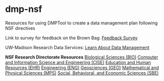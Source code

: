# dmp-nsf
Resources for using DMPTool to create a data management plan following NSF directives

Link to survey for feedback on the Brown Bag: <a href = "http://bit.ly/2Fk7euz" target = "blank">Feedback Survey</a>

UW-Madison Research Data Services: <a href = "http://researchdata.wisc.edu/learn-about-data-management/" target = "blank">Learn About Data Management</a>

**NSF Research Directorate Resources**
<a href = "https://www.nsf.gov/bio/pubs/BIODMP_Guidance.pdf" target = "_blank">Biological Sciences (BIO)</a>
<a href = "https://www.nsf.gov/cise/cise_dmp.jsp" target = "_blank">Computer and Information Science and Engineering (CISE)</a>
<a href = "https://www.nsf.gov/bfa/dias/policy/dmpdocs/ehr.pdf" target = "_blank">Education and Human Resources (EHR)</a>
<a href = "https://www.nsf.gov/eng/general/ENG_DMP_Policy.pdf" target = "_blank">Engineering (ENG)</a>
<a href = "https://www.nsf.gov/pubs/policydocs/pappguide/nsf11001/gpg_2.jsp#dmp" target = "_blank">Geosciences (GEO)</a>
<a href = "https://www.nsf.gov/bfa/dias/policy/dmpdocs/mps.pdf" target = "_blank">Mathematical and Physical Sciences (MPS)</a>
<a href = "https://www.nsf.gov/sbe/DMP/SBE_DataMgmtPlanPolicy_RevisedApril2018.pdf" target ="_blank">Social, Behavioral, and Economic Sciences (SBE)</a>
